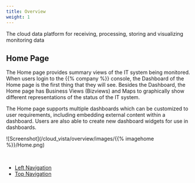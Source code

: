 ```yaml
---
title: Overview
weight: 1
---
```


 The cloud data platform for receiving, processing, storing and visualizing monitoring data

## Home Page
The Home page provides summary views of the IT system being monitored. When users login to the {{% company %}} console, the Dashboard of the Home page is the first thing that they will see. Besides the Dashboard, the Home page has Business Views (Bizviews) and Maps to graphically show different representations of the status of the IT system. 

The Home page supports multiple dashboards which can be customized to user requirements, including embedding external content within a dashboard. Users are also able to create new dashboard widgets for use in dashboards.


![Screenshot](/cloud_vista/overview/images/{{% imagehome %}}/Home.png)

&nbsp;

* <a href="/cloud_vista/overview/leftnavbar">Left Navigation</a>
* <a href="/cloud_vista/overview/topnavbar">Top Navigation</a>


